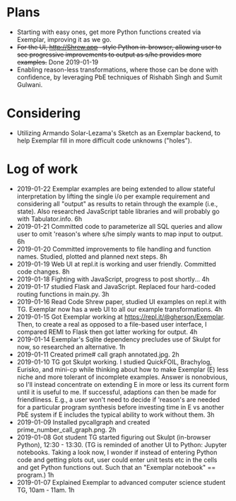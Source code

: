 # Plans
* Starting with easy ones, get more Python functions created via Exemplar, improving it as we go.
* ~~For the UI, http://Shrew.app -style Python in-browser, allowing user to see progressive improvements to output as s/he provides more examples.~~ Done 2019-01-19
* Enabling reason-less transformations, where those can be done with confidence, by leveraging PbE techniques of Rishabh Singh and Sumit Gulwani. 

# Considering
* Utilizing Armando Solar-Lezama's Sketch as an Exemplar backend, to help Exemplar fill in more difficult code unknowns ("holes").

# Log of work
* 2019-01-22 Exemplar examples are being extended to allow stateful interpretation by lifting the single i/o per example requirement and considering all "output" as results to retain through the example (i.e., state).  Also researched JavaScript table libraries and will probably go with Tabulator.info. 6h
* 2019-01-21 Committed code to parameterize all SQL queries and allow user to omit 'reason's where s/he simply wants to map input to output. 6h
* 2019-01-20 Committed improvements to file handling and function names. Studied, plotted and planned next steps. 8h
* 2019-01-19 Web UI at repl.it is working and user friendly. Committed code changes. 8h
* 2019-01-18 Fighting with JavaScript, progress to post shortly... 4h
* 2019-01-17 studied Flask and JavaScript. Replaced four hard-coded routing functions in main.py. 3h
* 2019-01-16 Read Code Shrew paper, studied UI examples on repl.it with TG.  Exemplar now has a web UI to all our example transformations. 4h
* 2019-01-15 Got Exemplar working at https://repl.it/@gherson/Exemplar. Then, to create a real as opposed to a file-based user interface, I compared REMI to Flask then got latter working for output. 4h 
* 2019-01-14 Exemplar's Sqlite dependency precludes use of Skulpt for now, so researched an alternative. 1h
* 2019-01-11 Created prime# call graph annotated.jpg. 2h
* 2019-01-10 TG got Skulpt working. I studied QuickFOIL, Brachylog, Eurisko, and mini-cp while thinking about how to make Exemplar (E) less niche and more tolerant of incomplete examples. Answer is nonobvious, so I'll instead concentrate on extending E in more or less its current form until it is useful to me. If successful, adaptions can then be made for friendliness. E.g., a user won't need to decide if 'reason's are needed for a particular program synthesis before investing time in E vs another PbE system if E includes the typical ability to work without them. 3h
* 2019-01-09 Installed pycallgraph and created prime_number_call_graph.png. 2h
* 2019-01-08 Got student TG started figuring out Skulpt (in-browser Python), 12:30 - 13:30. (TG is reminded of another UI to Python: Jupyter notebooks. Taking a look now, I wonder if instead of entering Python code and getting plots out, user could enter unit tests etc in the cells and get Python functions out. Such that an "Exemplar notebook" == program.) 1h
* 2019-01-07 Explained Exemplar to advanced computer science student TG, 10am - 11am. 1h
